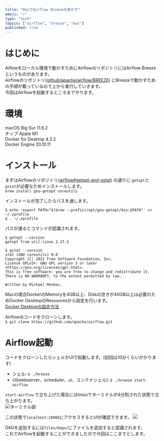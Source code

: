 ```yaml
---
title: "MacでAirflow Breezeを動かす"
emoji: "✈️"
type: "tech"
topics: ["airflow", "breeze", "mac"]
published: true
---
```


# はじめに
Aiflowをローカル環境で動かすためにAirflowのリポジトリにはAirflow Breezeというものがあります。  
Airflowのリポジトリ([github/apache/airflow/BREEZE](https://github.com/apache/airflow/blob/main/BREEZE.rst)) にBreezeで動かすための手順が載っているので上から実行していきます。  
今回はAirflowを起動するところまでやります。

# 環境
macOS Big Sur 11.6.2  
チップ Apple M1  
Docker for Desktop 4.3.2  
Docker Engine 20.10.11  

# インストール
まずはAirflowのリポジトリ([airflow#getopt-and-gstat](https://github.com/apache/airflow/blob/main/BREEZE.rst#getopt-and-gstat)) の通りに
`getopt`と`gstat`が必要なためインストールします。  
`brew install gnu-getopt coreutils`

インストールが完了したらパスを通します。  
```
$ echo 'export PATH="$(brew --prefix)/opt/gnu-getopt/bin:$PATH"' >> ~/.zprofile
$ . ~/.zprofile
```

パスが通るとコマンドが認識されます。
```
$ getopt --version
getopt from util-linux 2.37.3

$ gstat --version
stat (GNU coreutils) 9.0
Copyright (C) 2021 Free Software Foundation, Inc.
License GPLv3+: GNU GPL version 3 or later <https://gnu.org/licenses/gpl.html>.
This is free software: you are free to change and redistribute it.
There is NO WARRANTY, to the extent permitted by law.

Written by Michael Meskes.
```

Macの場合DockerのMemoryを4GB以上、Diskの空きが40GB以上は必要のためDocker DesktopのResourcesから設定を行います。  
[Docker Desktopの設定方法](https://docs.docker.com/v17.12/docker-for-mac/#advanced-tab)

Airflowのコードをクローンします。  
`$ git clone https://github.com/apache/airflow.git`

# Airflow起動
コードをクローンしたらシェルかUIで起動します。(初回は10分くらいかかります)  
- シェル: `$ ./breeze`
- UI(webserver、scheduler、ui、コンテナシェル): `$ ./breeze start-airflow`  

`start-airflow` で立ち上げた場合にはtmuxでターミナルが4分割された状態で立ち上がります。  
![ターミナル図](https://storage.googleapis.com/zenn-user-upload/a64f866d08ea-20220129.png)

この状態で`localhost:28080`にアクセスするとUIが確認できます。
![](https://storage.googleapis.com/zenn-user-upload/3477b7692b9b-20220129.png)

DAGを追加するには`files/dags/`にファイルを追加すると認識されます。  
これでAirflowを起動することができましたので今回はここまでとします。
